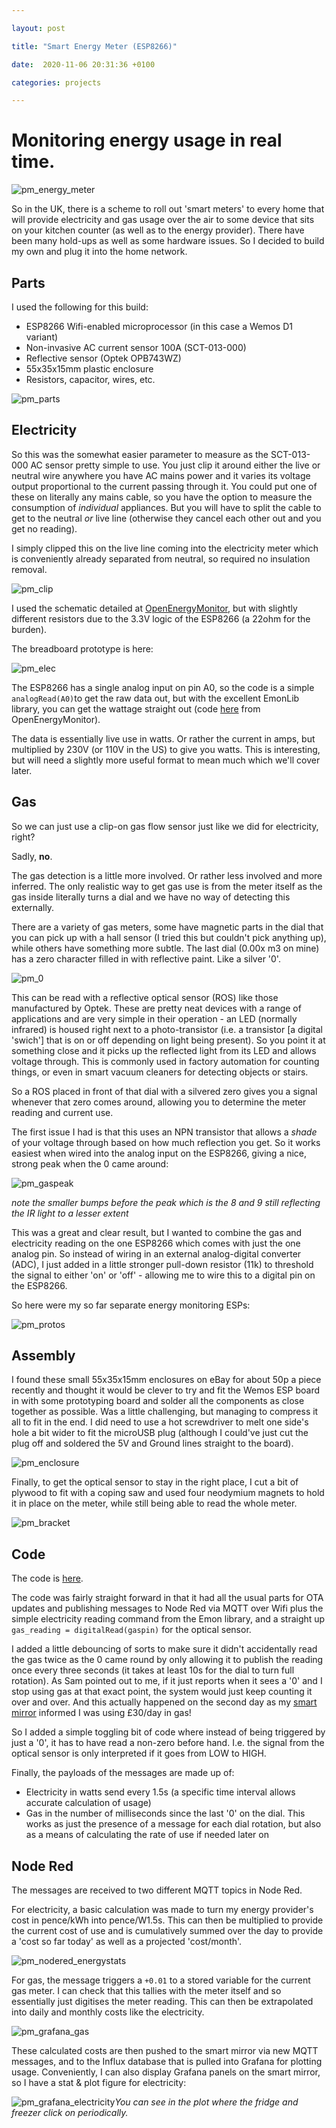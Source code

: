```yaml
---

layout: post

title: "Smart Energy Meter (ESP8266)"

date:  2020-11-06 20:31:36 +0100

categories: projects

---
```


# Monitoring energy usage in real time.

![pm_energy_meter](/images/pm_header.jpg)

So in the UK, there is a scheme to roll out 'smart meters' to every home that will provide electricity and gas usage over the air to some device that sits on your kitchen counter (as well as to the energy provider). There have been many hold-ups as well as some hardware issues. So I decided to build my own and plug it into the home network.



## Parts

I used the following for this build:

- ESP8266 Wifi-enabled microprocessor (in this case a Wemos D1 variant)
- Non-invasive AC current sensor 100A (SCT-013-000)
- Reflective sensor (Optek OPB743WZ)
- 55x35x15mm plastic enclosure
- Resistors, capacitor, wires, etc.

![pm_parts](/images/pm_parts.jpg)



## Electricity



So this was the somewhat easier parameter to measure as the SCT-013-000 AC sensor pretty simple to use. You just clip it around either the live or neutral wire anywhere you have AC mains power and it varies its voltage output proportional to the current passing through it. You could put one of these on literally any mains cable, so you have the option to measure the consumption of _individual_ appliances. But you will have to split the cable to get to the neutral _or_ live line (otherwise they cancel each other out and you get no reading).

I simply clipped this on the live line coming into the electricity meter which is conveniently already separated from neutral, so required no insulation removal.

![pm_clip](/images/pm_clip.jpg)

I used the schematic detailed at [OpenEnergyMonitor](https://learn.openenergymonitor.org/electricity-monitoring/ct-sensors/how-to-build-an-arduino-energy-monitor-measuring-current-only), but with slightly different resistors due to the 3.3V logic of the ESP8266 (a 22ohm for the burden).

The breadboard prototype is here:

![pm_elec](/images/pm_elec.jpg)

The ESP8266 has a single analog input on pin A0, so the code is a simple `analogRead(A0)`to get the raw data out, but with the excellent EmonLib library, you can get the wattage straight out (code [here](https://github.com/openenergymonitor/EmonLib/blob/master/examples/current_only/current_only.ino) from OpenEnergyMonitor).

The data is essentially live use in watts. Or rather the current in amps, but multiplied by 230V (or 110V in the US) to give you watts. This is interesting, but will need a slightly more useful format to mean much which we'll cover later.



## Gas

So we can just use a clip-on gas flow sensor just like we did for electricity, right? 

Sadly, **no**.

The gas detection is a little more involved. Or rather less involved and more inferred. The only realistic way to get gas use is from the meter itself as the gas inside literally turns a dial and we have no way of detecting this externally.

There are a variety of gas meters, some have magnetic parts in the dial that you can pick up with a hall sensor (I tried this but couldn't pick anything up), while others have something more subtle. The last dial (0.00x m3 on mine) has a zero character filled in with reflective paint. Like a silver '0'. 

![pm_0](/images/pm_silver0.jpg)

This can be read with a reflective optical sensor (ROS) like those manufactured by Optek. These are pretty neat devices with a range of applications and are very simple in their operation - an LED (normally infrared) is housed right next to a photo-transistor (i.e. a transistor [a digital 'swich'] that is on or off depending on light being present). So you point it at something close and it picks up the reflected light from its LED and allows voltage through. This is commonly used in factory automation for counting things, or even in smart vacuum cleaners for detecting objects or stairs.

So a ROS placed in front of that dial with a silvered zero gives you a signal whenever that zero comes around, allowing you to determine the meter reading and current use.

The first issue I had is that this uses an NPN transistor that allows a _shade_ of your voltage through based on how much reflection you get. So it works easiest when wired into the analog input on the ESP8266, giving a nice, strong peak when the 0 came around:

![pm_gaspeak](/images/pm_gaspeak.jpg)

_note the smaller bumps before the peak which is the 8 and 9 still reflecting the IR light to a lesser extent_

This was a great and clear result, but I wanted to combine the gas and electricity reading on the one ESP8266 which comes with just the one analog pin. So instead of wiring in an external analog-digital converter (ADC), I just added in a little stronger pull-down resistor (11k) to threshold the signal to either 'on' or 'off' - allowing me to wire this to a digital pin on the ESP8266. 

So here were my so far separate energy monitoring ESPs:

![pm_protos](/images/pm_protos.jpg)



## Assembly

I found these small 55x35x15mm enclosures on eBay for about 50p a piece recently and thought it would be clever to try and fit the Wemos ESP board in with some prototyping board and solder all the components as close together as possible. Was a little challenging, but managing to compress it all to fit in the end. I did need to use a hot screwdriver to melt one side's hole a bit wider to fit the microUSB plug (although I could've just cut the plug off and soldered the 5V and Ground lines straight to the board).

![pm_enclosure](/images/pm_enclosure.jpg)

Finally, to get the optical sensor to stay in the right place, I cut a bit of plywood to fit with a coping saw and used four neodymium magnets to hold it in place on the meter, while still being able to read the whole meter.

![pm_bracket](/images/pm_gasbracket.jpg)



## Code

The code is [here](https://github.com/optimalprimate/esp8266-smart-meter/blob/main/ESP8266_PowerMeter.ino).

The code was fairly straight forward in that it had all the usual parts for OTA updates and publishing messages to Node Red via MQTT over Wifi plus the simple electricity reading command from the Emon library, and a straight up `gas_reading = digitalRead(gaspin)` for the optical sensor. 

I added a little debouncing of sorts to make sure it didn't accidentally read the gas twice as the 0 came round by only allowing it to publish the reading once every three seconds (it takes at least 10s for the dial to turn full rotation). As Sam pointed out to me, if it just reports when it sees a '0' and I stop using gas at that exact point, the system would just keep counting it over and over. And this actually happened on the second day as my [smart mirror](https://optimalprimate.github.io/projects/2020/10/01/smart-mirror.html) informed I was using £30/day in gas!

So I added a simple toggling bit of code where instead of being triggered by just a '0', it has to have read a non-zero before hand. I.e. the signal from the optical sensor is only interpreted if it goes from LOW to HIGH.

Finally, the payloads of the messages are made up of:

- Electricity in watts send every 1.5s (a specific time interval allows accurate calculation of usage)
- Gas in the number of milliseconds since the last '0' on the dial. This works as just the presence of a message for each dial rotation, but also as a means of calculating the rate of use if needed later on



## Node Red

The messages are received to two different MQTT topics in Node Red. 

For electricity, a basic calculation was made to turn my energy provider's cost in pence/kWh into pence/W1.5s. This can then be multiplied to provide the current cost of use and is cumulatively summed over the day to provide a 'cost so far today' as well as a projected 'cost/month'.

![pm_nodered_energystats](/images/pm_nodered.jpg)

For gas, the message triggers a `+0.01` to a stored variable for the current gas meter. I can check that this tallies with the meter itself and so essentially just digitises the meter reading. This can then be extrapolated into daily and monthly costs like the electricity.

![pm_grafana_gas](/images/pm_graf2.jpg)

These calculated costs are then pushed to the smart mirror via new MQTT messages, and to the Influx database that is pulled into Grafana for plotting usage. Conveniently, I can also display Grafana panels on the smart mirror, so I have a stat & plot figure for electricity:

![pm_grafana_electricity](/images/pm_graf1.jpg)_You can see in the plot where the fridge and freezer click on periodically._















